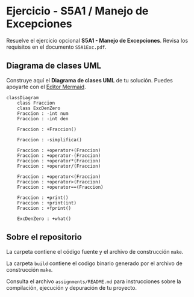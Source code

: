 # Ejercicio - S5A1 / Manejo de Excepciones

Resuelve el ejercicio opcional **S5A1 - Manejo de Excepciones**. Revisa los requisitos en el documento ```S5A1Exc.pdf```.

## Diagrama de clases UML

Construye aquí el **Diagrama de clases UML** de tu solución. Puedes apoyarte con el [Editor Mermaid](https://mermaid.live/).

```mermaid
classDiagram
    class Fraccion
    class ExcDenZero
    Fraccion : -int num
    Fraccion : -int den

    Fraccion : +Fraccion()

    Fraccion : -simplifica()

    Fraccion : +operator+(Fraccion)
    Fraccion : +operator-(Fraccion)
    Fraccion : +operator*(Fraccion)
    Fraccion : +operator/(Fraccion)

    Fraccion : +operator<(Fraccion)
    Fraccion : +operator>(Fraccion)
    Fraccion : +operator==(Fraccion)

    Fraccion : +print()
    Fraccion : +print(int)
    Fraccion : +fprint()

    ExcDenZero : +what()
```

## Sobre el repositorio

La carpeta contiene el código fuente y el archivo de construcción ```make```.

La carpeta `build` contiene el codigo binario generado por el archivo de construcción ```make```.

Consulta el archivo ```assignments/README.md``` para instrucciones sobre la compilación, ejecución y depuración de tu proyecto.
